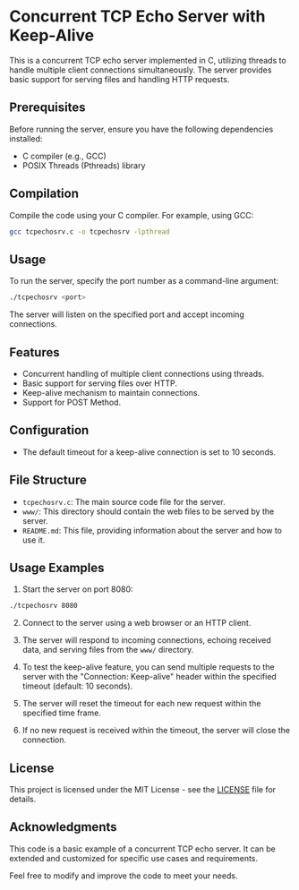 # Concurrent TCP Echo Server with Keep-Alive

This is a concurrent TCP echo server implemented in C, utilizing threads to handle multiple client connections simultaneously. The server provides basic support for serving files and handling HTTP requests.

## Prerequisites

Before running the server, ensure you have the following dependencies installed:

- C compiler (e.g., GCC)
- POSIX Threads (Pthreads) library

## Compilation

Compile the code using your C compiler. For example, using GCC:

```bash
gcc tcpechosrv.c -o tcpechosrv -lpthread
```

## Usage

To run the server, specify the port number as a command-line argument:

```bash
./tcpechosrv <port>
```

The server will listen on the specified port and accept incoming connections.

## Features

- Concurrent handling of multiple client connections using threads.
- Basic support for serving files over HTTP.
- Keep-alive mechanism to maintain connections.
- Support for POST Method.

## Configuration

- The default timeout for a keep-alive connection is set to 10 seconds.

## File Structure

- `tcpechosrv.c`: The main source code file for the server.
- `www/`: This directory should contain the web files to be served by the server.
- `README.md`: This file, providing information about the server and how to use it.

## Usage Examples

1. Start the server on port 8080:

```bash
./tcpechosrv 8080
```

2. Connect to the server using a web browser or an HTTP client.

3. The server will respond to incoming connections, echoing received data, and serving files from the `www/` directory.

4. To test the keep-alive feature, you can send multiple requests to the server with the "Connection: Keep-alive" header within the specified timeout (default: 10 seconds).

5. The server will reset the timeout for each new request within the specified time frame.

6. If no new request is received within the timeout, the server will close the connection.

## License

This project is licensed under the MIT License - see the [LICENSE](LICENSE) file for details.

## Acknowledgments

This code is a basic example of a concurrent TCP echo server. It can be extended and customized for specific use cases and requirements.

Feel free to modify and improve the code to meet your needs.